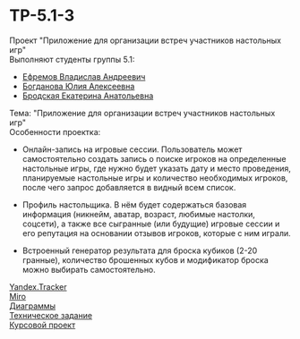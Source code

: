 # TP-5.1-3

Проект "Приложение для организации встреч участников настольных игр"<br />
Выполняют студенты группы 5.1:<br />
* [Ефремов Владислав Андреевич](https://github.com/TeaProphet)<br />
* [Богданова Юлия Алексеевна](https://github.com/CezzarJ3)<br />
* [Бродская Екатерина Анатольевна](https://github.com/katreenbe)<br />

Тема: "Приложение для организации встреч участников настольных игр"<br /> 
Особенности проектка: <br />
* Онлайн-запись на игровые сессии. Пользователь может самостоятельно создать запись о поиске игроков на определенные настольные игры, где нужно будет указать дату и место проведения, планируемые настольные игры и количество необходимых игроков, после чего запрос добавляется в видный всем список.

*  Профиль настольщика. В нём будет содержаться базовая информация (никнейм, аватар, возраст, любимые настолки, соцсети), а также все сыгранные (или будущие) игровые сессии и его репутация на основании отзывов игроков, которые с ним играли.

*  Встроенный генератор результата для броска кубиков (2-20 гранные), количество брошенных кубов и модификатор броска можно выбирать самостоятельно.

[Yandex.Tracker](https://docs.google.com/document/d/1esMn-L8x2q1sNRL3jg6hi2o9e-7awD45wHRp4baL2wE/edit?usp=sharing)<br />
[Miro](https://miro.com/app/board/uXjVPiN6orU=/?share_link_id=691673774508)<br />
[Диаграммы](https://github.com/TeaProphet/TP-5.1-3/tree/main/documentation/diagrams)<br />
[Техническое задание](https://github.com/TeaProphet/TP-5.1-3/blob/main/documentation/%D0%A2%D0%B5%D1%85%D0%BD%D0%B8%D1%87%D0%B5%D1%81%D0%BA%D0%BE%D0%B5%20%D0%B7%D0%B0%D0%B4%D0%B0%D0%BD%D0%B8%D0%B5%20%D0%A2%D0%9F-5.1-3.pdf)<br />
[Курсовой проект](https://github.com/TeaProphet/TP-5.1-3/blob/main/documentation/%D0%A2%D0%B5%D1%85%D0%BD%D0%B8%D1%87%D0%B5%D1%81%D0%BA%D0%BE%D0%B5%20%D0%B7%D0%B0%D0%B4%D0%B0%D0%BD%D0%B8%D0%B5%20%D0%A2%D0%9F-5.1-3.pdf)